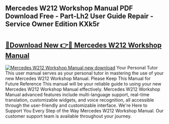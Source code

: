 ## Mercedes W212 Workshop Manual PDF Download Free - Part-Lh2 User Guide Repair - Service Owner Edition KXk5r

# <h2><a href="http://cf29062.oget.top/?id=Mercedes+W212+Workshop+Manual">🔗Download New 👉🔴 Mercedes W212 Workshop Manual</a></h2>

[![Mercedes W212 Workshop Manual new download](https://i.imgur.com/5g1atiW.png)](http://cf29062.oget.top/?id=Mercedes+W212+Workshop+Manual)
Your Personal Tutor This user manual serves as your personal tutor in mastering the use of your new Mercedes W212 Workshop Manual. Please Keep This Manual for Future Reference This manual will be your reliable guide to using your new Mercedes W212 Workshop Manual effectively. Mercedes W212 Workshop Manual advanced features include multi-language support, real-time translation, customizable widgets, and voice recognition, all accessible through the user-friendly and customizable interface. We're Here to Support You Every Step of the Way Mercedes W212 Workshop Manual. Our customer support team is available throughout your journey.
